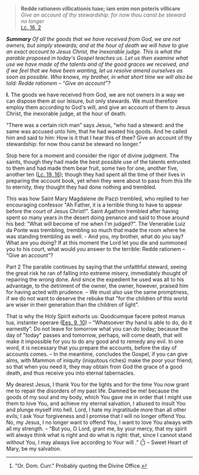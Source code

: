 > **Redde rationem villicationis tuae; iam enim non poteris villicare**  
*Give an account of thy stewardship: for now thou canst be steward no longer*  
[Lc. 16, 2](https://vulgata.online/bible/Lc.16?tr=DR2_VG&vfn=DR2.Lc.16.2:vs)

***Summary** Of all the goods that we have received from God, we are not owners, but simply stewards; and at the hour of death we will have to give an exact account to Jesus Christ, the inexorable judge. This is what the parable proposed in today's Gospel teaches us. Let us then examine what use we have made of the talents and of the good graces we received, and if we feel that we have been wanting, let us resolve amend ourselves as soon as possible. Who knows, my brother, in what short time we will also be told: Redde rationem – “Give an account”?*

**I.** The goods we have received from God, we are not owners in a way we can dispose them at our leisure, but only stewards. We must therefore employ them according to God's will, and give an account of them to Jesus Christ, the inexorable judge, at the hour of death.

“There was a certain rich man” says Jesus, “who had a steward: and the same was accused unto him, that he had wasted his goods. And he called him and said to him: How is it that I hear this of thee? Give an account of thy stewardship: for now thou canst be steward no longer.”

Stop here for a moment and consider the rigor of divine judgment. The saints, though they had made the best possible use of the talents entrusted to them and had made them bear fruit, some two for one, another five, another ten ([Lc. 19, 16](https://vulgata.online/bible/Lc.19?tr=DR2&vfn=DR2.Lc.19.16:vs)); though they had spent all the time of their lives in preparing the account book, yet when they were about to pass from this life to eternity, they thought they had done nothing and trembled.


This was how Saint Mary Magdalene de Pazzi trembled, who replied to her encouraging confessor "Ah Father, it is a terrible thing to have to appear before the court of Jesus Christ!". Saint Agathon trembled after having spent so many years in the desert doing penance and said to those around his bed: "What will become of me when I'm judged?". The Venerable Luiz da Ponte was trembling, trembling so much that made the room where he was standing trembling as well. - And you, my brother, what do you say? What are you doing? If at this moment the Lord let you die and summoned you to his court, what would you answer to the terrible: Redde rationem – “Give an account”?


Part 2
The parable continues by saying that the unfaithful steward, seeing the great risk he ran of falling into extreme misery, immediately thought of repairing the wrong done. And since the expedient he used was all to his advantage, to the detriment of the owner, the owner, however, praised him for having acted with prudence. – We must also use the same promptness, if we do not want to deserve the rebuke that "for the children of this world are wiser in their generation than the children of light".


That is why the Holy Spirit exhorts us: Quodcumque facere potest manus tua, instanter operare ([Ees. 9, 10](https://vulgata.online/bible/Ees.9?tr=VG_DR2&vfn=VG.Ees.9.10:vs)) – “Whatsoever thy hand is able to do, do it earnestly”. Do not leave for tomorrow what you can do today; because the day of "today" passes and tomorrow, perhaps, will come death, that will make it impossible for you to do any good and to remedy any evil. In one word, it is necessary that you prepare the accounts, before the day of accounts comes. – In the meantime, concludes the Gospel, if you can give alms, with Mammon of iniquity (iniquitous riches) make the poor your friend; so that when you need it, they may obtain from God the grace of a good death, and thus receive you into eternal tabernacles.


My dearest Jesus, I thank You for the lights and for the time You now grant me to repair the disorders of my past life. Damned be me! because the goods of my soul and my body, which You gave me in order that I might use them to love You, and achieve my eternal salvation, I abused to insult You and plunge myself into hell. Lord, I hate my ingratitude more than all other evils; I ask Your forgiveness and I promise that I will no longer offend You. No, my Jesus, I no longer want to offend You, I want to love You always with all my strength. – “But you, O Lord, grant me, by your mercy, that my spirit will always think what is right and do what is right: that, since I cannot stand without You, I may always live according to Your will .” ([^1]) – Sweet Heart of Mary, be my salvation.

[^1]: "Or. Dom. Curr." Probably quoting the Divine Office.

